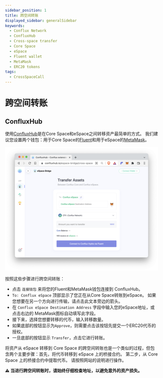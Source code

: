 ```yaml
---
sidebar_position: 1
title: 跨空间转账
displayed_sidebar: generalSidebar
keywords:
  - Conflux Network
  - ConfluxHub
  - Cross-space transfer
  - Core Space
  - eSpace
  - Fluent wallet
  - MetaMask
  - ERC20 tokens
tags:
  - CrossSpaceCall
---
```


# 跨空间转账

## ConfluxHub

使用[ConfluxHub](https://confluxhub.io/espace-bridge/cross-space)是在Core Space和eSpace之间转移资产最简单的方式。 我们建议您设置两个钱包：用于Core Space的[Fluent](https://fluentwallet.com/)和用于eSpace的[MetaMask](https://metamask.io/)。


![Locale Dropdown](./img/transferAssets-0c1a3f76a3a0ea978d3697997283f63a.png)

按照这些步骤进行跨空间转账：

- 点击 `连接钱包` 来将您的Fluent和MetaMask钱包连接到 ConfluxHub。
- `To: Conflux eSpace` 顶部显示了您正在从Core Space转账到eSpace。 如果您想要在另一个方向进行传输，请点击此文本旁边的箭头。
- 在 `Conflux eSpace Destination Address` 字段中输入您的eSpace地址，或点击右边的 MetaMask图标自动填写此字段。
- 接下来，选择您想要转移的代币，输入转移数量。
- 如果底部的按钮显示为`Approve`，则需要点击该按钮先提交一个ERC20代币的授权。
- 一旦底部的按钮显示 `Transfer`，点击它进行转账。

将资产从 eSpace 转移到 Core Space 的跨空间转账也是一个类似的过程，但包含两个主要步骤：首先，将代币转移到 eSpace 上的桥接合约。 第二步，从 Core Space 上的桥接合约中提取代币。 请按照网站的说明进行操作。

**⚠️ 当进行跨空间转账时，请始终仔细检查地址，以避免意外的资产损失。**
